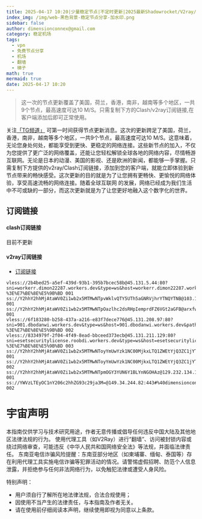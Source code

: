 ```yaml
---
title: 2025-04-17 10:20|少量稳定节点|不定时更新|2025最新Shadowrocket/V2ray/SSR/Clash免费节点高速订阅机场
index_img: /img/web-黑色背景-稳定节点分享-加水印.png
sidebar: false
author: dimensionconnex@gmail.com
category: 稳定机场
tags:
  - vpn
  - 免费节点分享
  - 机场
  - 翻墙
  - 梯子
math: true
mermaid: true
date: 2025-04-17 10:20
---
```

> 这一次的节点更新覆盖了美国，荷兰，香港，南非，越南等多个地区，一共9个节点，最高速度可达10 M/S。只需复制下方的Clash/v2ray订阅链接,在客户端添加后即可正常使用。

<!-- more -->
关注[「TG频道」](https://t.me/DCFVPN) 可第一时间获得节点更新消息。这次的更新跨足了美国，荷兰，香港，南非，越南等多个地区，一共9个节点，最高速度可达10 M/S。这意味着，无论您身处何处，都能享受到更快、更稳定的网络连接。这些新节点的加入，不仅为您提供了更广泛的网络覆盖，还能让您轻松解锁全球各地的网络内容，尽情畅游互联网。无论是日本的动漫、美国的影视、还是欧洲的新闻，都能够一手掌握。只需复制下方提供的v2ray/Clash订阅链接，添加到您的客户端，就能立即体验到新节点带来的畅快感受。这次更新的目的就是为了让您拥有更畅快、更愉悦的网络体验，享受高速流畅的网络连接。随着全球互联网
的发展，网络已经成为我们生活中不可或缺的一部分，而这次更新就是为了让您更好地融入这个数字化的世界。
<!-- 广告位 -->

<!-- 广告位 -->
## 订阅链接

#### clash订阅链接
目前不更新


#### v2ray订阅链接
- [订阅链接](https://dimensionconnex.github.io/assets/links/airport/2025-04/stable-6EVWU8DLZE7DMUG2.txt)
```text
vless://2b4bed25-a5ef-439d-93b1-395b7bcec58b@45.131.5.44:80?sni=workerr.dimon22287.workers.dev&type=ws&host=workerr.dimon22287.workers.dev&path=Telegram%40WangCai2%2F%3Fed%3D2048#%40dimensionconnex.github.io%20%E8%8D%B7%E5%85%B0-%3E%E7%BE%8E%E5%9B%BD 001
ss://Y2hhY2hhMjAtaWV0Zi1wb2x5MTMwNTpvWklvQTY5UTh5aGNRVjhrYTNQYTNB@103.104.247.49:8080#%40dimensionconnex.github.io%20%E8%8D%B7%E5%85%B0 001
ss://Y2hhY2hhMjAtaWV0Zi1wb2x5MTMwNTpOazlhc2dsRHpIemprdFZ6VGt2aGFB@arxfw2b78fi2q9hzylhn.freesocks.work:443#%40dimensionconnex.github.io%20%E8%B6%8A%E5%8D%97 001
vless://6f183280-b258-437a-a216-e83f7dece776@45.131.208.97:80?sni=901.dbodanwi.workers.dev&type=ws&host=901.dbodanwi.workers.dev&path=Telegram%40WangCai2%2F%3Fed%3D2048#%40dimensionconnex.github.io%20%E8%8D%B7%E5%85%B0-%3E%E7%BE%8E%E5%9B%BD 002
vless://8334979f-2f04-4f49-8ead-bbceed373ecb@45.131.211.129:80?sni=esetsecuritylicense.roobdi.workers.dev&type=ws&host=esetsecuritylicense.roobdi.workers.dev&path=Telegram%40WangCai2%2F%3Fed%3D2048#%40dimensionconnex.github.io%20%E8%8D%B7%E5%85%B0-%3E%E7%BE%8E%E5%9B%BD 003
ss://Y2hhY2hhMjAtaWV0Zi1wb2x5MTMwNToyYmUwYzk1NC00MjkxLTQ1ZWEtYjQ3ZC1jYTcxMzE4MDU1MGI=@hk01.x.quickcht3.club:52611#%40dimensionconnex.github.io%20%E9%A6%99%E6%B8%AF 001
ss://Y2hhY2hhMjAtaWV0Zi1wb2x5MTMwNToyYmUwYzk1NC00MjkxLTQ1ZWEtYjQ3ZC1jYTcxMzE4MDU1MGI=@hk02.x.quickcht3.club:52612#%40dimensionconnex.github.io%20%E9%A6%99%E6%B8%AF 002
ss://Y2hhY2hhMjAtaWV0Zi1wb2x5MTMwNTpmOGY3YUN6Y1BLYnNGOHAz@129.232.134.112:990#%40dimensionconnex.github.io%20%E5%8D%97%E9%9D%9E 001
ss://YWVzLTEyOC1nY206c2hhZG93c29ja3M=@149.34.244.82:443#%40dimensionconnex.github.io%20%E8%8D%B7%E5%85%B0 002
```

<!-- universe_declaration -->
# 宇宙声明
本指南仅供学习与技术研究用途，作者无意传播或倡导任何违反中国大陆及其他地区法律法规的行为。
使用代理工具（如V2Ray）进行“翻墙”、访问被封锁内容或绕过网络审查，可能违反《中华人民共和国网络安全法》等法规，并面临法律责任。
东南亚电信诈骗风险提醒：东南亚部分地区（如柬埔寨、缅甸、泰国等）存在利用代理工具实施电信诈骗等犯罪活动的情况。请警惕虚假招聘、防范个人信息泄露，并拒绝参与任何非法网络行为，以免触犯法律或遭受人身风险。

特别声明：
- 用户须自行了解所在地法律法规，合法合规使用；
- 因使用不当产生的法律责任，与本指南及作者无关。
- 请在使用前仔细阅读本声明，继续使用即视为同意以上条款。
<!-- universe_declaration -->